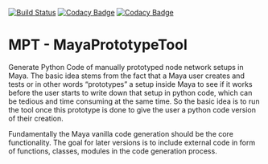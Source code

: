 [![Build Status](https://travis-ci.org/EmreTekinalp/MayaPrototypeTool.svg?branch=master)](https://travis-ci.org/EmreTekinalp/MayaPrototypeTool)
[![Codacy Badge](https://api.codacy.com/project/badge/Grade/5f37c3276cea44ebafe516c2f6b06688)](https://www.codacy.com/app/EmreTekinalp/MayaPrototypeTool?utm_source=github.com&utm_medium=referral&utm_content=EmreTekinalp/MayaPrototypeTool&utm_campaign=badger)
[![Codacy Badge](https://api.codacy.com/project/badge/Coverage/5f37c3276cea44ebafe516c2f6b06688)](https://www.codacy.com/app/EmreTekinalp/MayaPrototypeTool?utm_source=github.com&utm_medium=referral&utm_content=EmreTekinalp/MayaPrototypeTool&utm_campaign=Badge_Coverage)

# MPT - MayaPrototypeTool
Generate Python Code of manually prototyped node network setups in Maya.
The basic idea stems from the fact that a Maya user creates and tests or in other words “prototypes” a setup inside Maya to see if it works before the user starts to write down that setup in python code, which can be tedious and time consuming at the same time. So the basic idea is to run the tool once this prototype is done to give the user a python code version of their creation.

Fundamentally the Maya vanilla code generation should be the core functionality.
The goal for later versions is to include external code in form of functions, classes, modules in the code generation process.
